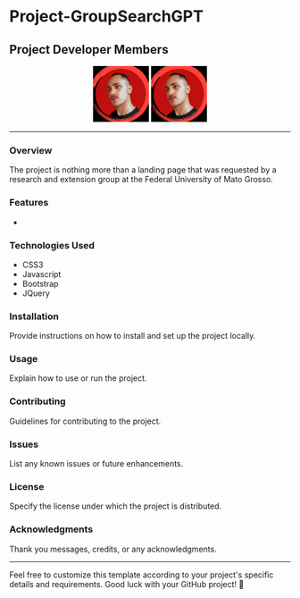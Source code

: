 # Project-GroupSearchGPT

## Project Developer Members

<div style="display:flex; justify-content:space-around">
  <div  text-align: center;">
    <img src="./ImagesMembers/anthony.jpeg" alt="Alan's Photo" width="100"/>
    <img src="./ImagesMembers/anthony.jpeg" alt="Anthony's Photo" width="100"/>
  </div>
</div>

---

### Overview
The project is nothing more than a landing page that was requested by a research and extension group at the Federal University of Mato Grosso.

### Features
- 

### Technologies Used
- CSS3
- Javascript
- Bootstrap
- JQuery

### Installation
Provide instructions on how to install and set up the project locally.

### Usage
Explain how to use or run the project.

### Contributing
Guidelines for contributing to the project.

### Issues
List any known issues or future enhancements.

### License
Specify the license under which the project is distributed.

### Acknowledgments
Thank you messages, credits, or any acknowledgments.

---

Feel free to customize this template according to your project's specific details and requirements. Good luck with your GitHub project! 🚀
